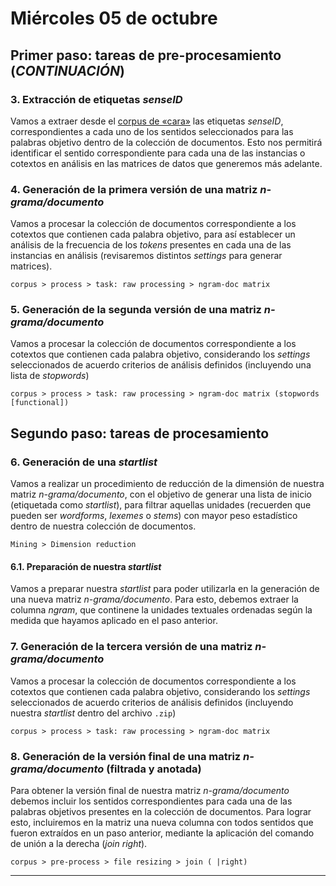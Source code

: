 # Miércoles 05 de octubre

## Primer paso: tareas de pre-procesamiento (_CONTINUACIÓN_)

### 3. Extracción de etiquetas _senseID_

Vamos a extraer desde el <a href="https://github.com/fredyrodrigors/damien-mpgi/blob/main/cara-data/cara-corpus.txt">corpus de «cara»</a> las etiquetas _senseID_, correspondientes a cada uno de los sentidos seleccionados para las palabras objetivo dentro de la colección de documentos. Esto nos permitirá identificar el sentido correspondiente para cada una de las instancias o cotextos en análisis en las matrices de datos que generemos más adelante. 

### 4. Generación de la primera versión de una matriz *n-grama/documento*

Vamos a procesar la colección de documentos correspondiente a los cotextos que contienen cada palabra objetivo, para así establecer un análisis de la frecuencia de  los _tokens_ presentes en cada una de las instancias en análisis (revisaremos distintos _settings_ para generar matrices).
````
corpus > process > task: raw processing > ngram-doc matrix 
````

### 5. Generación de la segunda versión de una matriz *n-grama/documento*

Vamos a procesar la colección de documentos correspondiente a los cotextos que contienen cada palabra objetivo, considerando los _settings_ seleccionados de acuerdo criterios de análisis definidos (incluyendo una lista de _stopwords_)
````
corpus > process > task: raw processing > ngram-doc matrix (stopwords [functional])
````

## Segundo paso: tareas de procesamiento

### 6. Generación de una _startlist_
Vamos a realizar un procedimiento de reducción de la dimensión de nuestra matriz _n-grama/documento_, con el objetivo de generar una lista de inicio (etiquetada como _startlist_), para filtrar aquellas unidades (recuerden que pueden ser _wordforms_, _lexemes_ o _stems_) con mayor peso estadístico dentro de nuestra colección de documentos. 
````
Mining > Dimension reduction
````

#### 6.1. Preparación de nuestra _startlist_
Vamos a preparar nuestra _startlist_ para poder utilizarla en la generación de una nueva matriz _n-grama/documento_. Para esto, debemos extraer la columna _ngram_, que continene la unidades textuales ordenadas según la medida que hayamos aplicado en el paso anterior. 


### 7. Generación de la tercera versión de una matriz _n-grama/documento_

Vamos a procesar la colección de documentos correspondiente a los cotextos que contienen cada palabra objetivo, considerando los _settings_ seleccionados de acuerdo criterios de análisis definidos (incluyendo nuestra _startlist_ dentro del archivo `.zip`)
````
corpus > process > task: raw processing > ngram-doc matrix 
````

### 8. Generación de la versión final de una matriz _n-grama/documento_ (filtrada y anotada)

Para obtener la versión final de nuestra matriz _n-grama/documento_ debemos incluir los sentidos correspondientes para cada una de las palabras objetivos presentes en la colección de documentos. Para lograr esto, incluiremos en la matriz una nueva columna con todos sentidos que fueron extraídos en un paso anterior, mediante la aplicación del comando de unión a la derecha (_join right_).
````
corpus > pre-process > file resizing > join ( |right)
````

----
